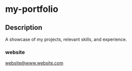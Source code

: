 # my-portfolio

## Description

A showcase of my projects, relevant skills, and experience.


### website
website@www.website.com

